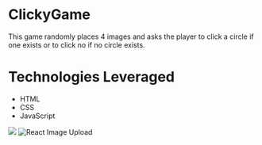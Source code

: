 # ClickyGame

This game randomly places 4 images and asks the player to click a circle if one exists or to click no if no circle exists.

# Technologies Leveraged

* HTML
* CSS
* JavaScript

![]('https://fkarticuno.github.io/ClickyGame/photo.png')
![React Image Upload](https://cdn-images-1.medium.com/max/1600/1*2a5Zidam3OI-Ep19-tT1AQ.gif)
